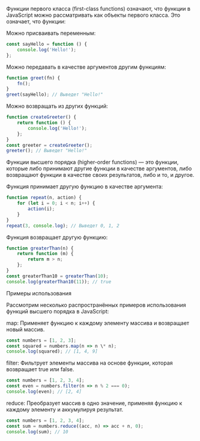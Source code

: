 ﻿Функции первого класса (first-class functions) означают, что функции в JavaScript можно рассматривать как объекты первого класса. Это означает, что функции:

Можно присваивать переменным:

```javascript
const sayHello = function () {
    console.log('Hello!');
};
```

Можно передавать в качестве аргументов другим функциям:

```javascript
function greet(fn) {
    fn();
}
greet(sayHello); // Выведет "Hello!"
```

Можно возвращать из других функций:

```javascript
function createGreeter() {
    return function () {
        console.log('Hello!');
    };
}
const greeter = createGreeter();
greeter(); // Выведет "Hello!"
```

Функции высшего порядка (higher-order functions) — это функции, которые либо принимают другие функции в качестве аргументов, либо возвращают функции в качестве своих результатов, либо и то, и другое.

Функция принимает другую функцию в качестве аргумента:

```javascript
function repeat(n, action) {
    for (let i = 0; i < n; i++) {
        action(i);
    }
}
repeat(3, console.log); // Выведет 0, 1, 2
```

Функция возвращает другую функцию:

```javascript
function greaterThan(n) {
    return function (m) {
        return m > n;
    };
}
const greaterThan10 = greaterThan(10);
console.log(greaterThan10(11)); // true
```

Примеры использования

Рассмотрим несколько распространённых примеров использования функций высшего порядка в JavaScript:

map: Применяет функцию к каждому элементу массива и возвращает новый массив.

```javascript
const numbers = [1, 2, 3];
const squared = numbers.map(n => n \* n);
console.log(squared); // [1, 4, 9]
```

filter: Фильтрует элементы массива на основе функции, которая возвращает true или false.

```javascript
const numbers = [1, 2, 3, 4];
const even = numbers.filter(n => n % 2 === 0);
console.log(even); // [2, 4]
```

reduce: Преобразует массив в одно значение, применяя функцию к каждому элементу и аккумулируя результат.

```javascript
const numbers = [1, 2, 3, 4];
const sum = numbers.reduce((acc, n) => acc + n, 0);
console.log(sum); // 10
```
